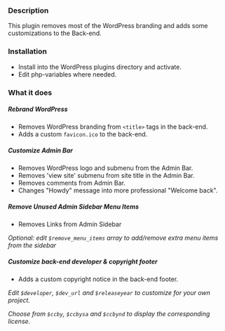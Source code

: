 ### Description

This plugin removes most of the WordPress branding and adds some customizations to the Back-end. 

### Installation
- Install into the WordPress plugins directory and activate.
- Edit php-variables where needed.

### What it does

##### Rebrand WordPress
- Removes WordPress branding from `<title>` tags in the back-end.
- Adds a custom `favicon.ico` to the back-end.

##### Customize Admin Bar
- Removes WordPress logo and submenu from the Admin Bar.
- Removes 'view site' submenu from site title in the Admin Bar.
- Removes comments from Admin Bar.
- Changes "Howdy" message into more professional "Welcome back".

##### Remove Unused Admin Sidebar Menu Items
- Removes Links from Admin Sidebar

*Optional: edit `$remove_menu_items` array to add/remove extra menu items from the sidebar*

##### Customize back-end developer & copyright footer
- Adds a custom copyright notice in the back-end footer.

*Edit `$developer`, `$dev_url` and `$releaseyear` to customize for your own project.*

*Choose from `$ccby`, `$ccbysa` and `$ccbynd` to display the corresponding license.*